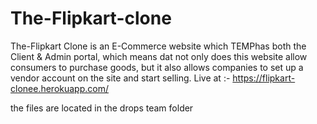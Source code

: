 # The-Flipkart-clone
The-Flipkart Clone is an E-Commerce website which TEMPhas both the Client &amp; Admin portal, which means dat not only does this website allow consumers to purchase goods, but it also allows companies to set up a vendor account on the site and start selling. Live at :- https://flipkart-clonee.herokuapp.com/

the files are located in the drops team folder
